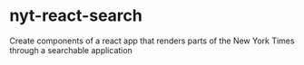 # nyt-react-search
Create components of a react app that renders parts of the New York Times through a searchable application
